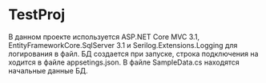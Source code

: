 # TestProj
В данном проекте используется ASP.NET Core MVC 3.1, EntityFrameworkCore.SqlServer 3.1 и Serilog.Extensions.Logging для логирования в файл. БД создается при запуске, строка подключения на ходится в файле appsetings.json. В файле SampleData.cs находятся начальные данные БД.
